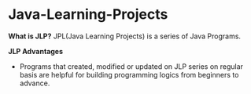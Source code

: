 # Java-Learning-Projects

**What is JLP?**
JPL(Java Learning Projects) is a series of Java Programs. 

**JLP Advantages**
- Programs that created, modified or updated on JLP series on regular basis are helpful for building programming logics from beginners to advance.

